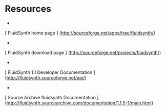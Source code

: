 #  Resources 



+  
 [
	    FluidSynth home page
	  ] (http://sourceforge.net/apps/trac/fluidsynth/)



+  
 [
	    FluidSynth download page
	  ] (http://sourceforge.net/projects/fluidsynth/)



+  
 [
	    FluidSynth 1.1 Developer Documentation
	  ] (http://fluidsynth.sourceforge.net/api/)



+  
 [
	    Source Archive fluidsynth Documentation
	  ] (http://fluidsynth.sourcearchive.com/documentation/1.1.5-1/main.html)





